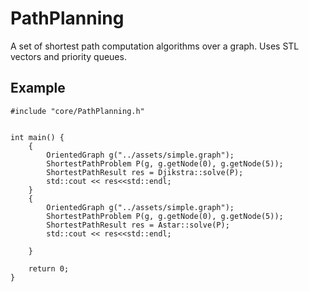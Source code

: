 # PathPlanning
A set of shortest path computation algorithms over a graph.
Uses STL vectors and priority queues.


## Example
```
#include "core/PathPlanning.h"


int main() {
    {
        OrientedGraph g("../assets/simple.graph");
        ShortestPathProblem P(g, g.getNode(0), g.getNode(5));
        ShortestPathResult res = Djikstra::solve(P);
        std::cout << res<<std::endl;
    }
    {
        OrientedGraph g("../assets/simple.graph");
        ShortestPathProblem P(g, g.getNode(0), g.getNode(5));
        ShortestPathResult res = Astar::solve(P);
        std::cout << res<<std::endl;

    }

    return 0;
}
```
